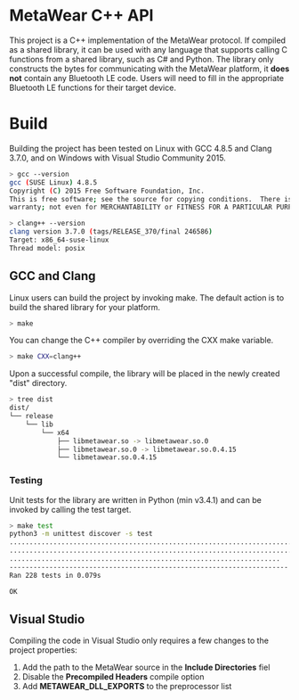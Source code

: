 # MetaWear C++ API #
This project is a C++ implementation of the MetaWear protocol.  If compiled as a shared library, it can be used with any language that supports calling C functions from a shared library, such as C# and Python.  The library only constructs the bytes for communicating with the MetaWear platform, it **does not** contain any Bluetooth LE code.  Users will need to fill in the appropriate Bluetooth LE functions for their target device.

# Build #
Building the project has been tested on Linux with GCC 4.8.5 and Clang 3.7.0, and on Windows with Visual Studio Community 2015.  

```sh
> gcc --version
gcc (SUSE Linux) 4.8.5
Copyright (C) 2015 Free Software Foundation, Inc.
This is free software; see the source for copying conditions.  There is NO
warranty; not even for MERCHANTABILITY or FITNESS FOR A PARTICULAR PURPOSE.

> clang++ --version
clang version 3.7.0 (tags/RELEASE_370/final 246586)
Target: x86_64-suse-linux
Thread model: posix
```

## GCC and Clang ##
Linux users can build the project by invoking make.  The default action is to build the shared library for your platform.

```sh
> make
```

You can change the C++ compiler by overriding the CXX make variable.
```sh
> make CXX=clang++
```

Upon a successful compile, the library will be placed in the newly created "dist" directory.

```sh
> tree dist
dist/
└── release
    └── lib
        └── x64
            ├── libmetawear.so -> libmetawear.so.0
            ├── libmetawear.so.0 -> libmetawear.so.0.4.15
            └── libmetawear.so.0.4.15

```

### Testing ###
Unit tests for the library are written in Python (min v3.4.1) and can be invoked by calling the test target.

```sh
> make test
python3 -m unittest discover -s test
................................................................................
................................................................................
....................................................................
----------------------------------------------------------------------
Ran 228 tests in 0.079s

OK
``` 

## Visual Studio ##
Compiling the code in Visual Studio only requires a few changes to the project properties:

1. Add the path to the MetaWear source in the **Include Directories** fiel
2. Disable the **Precompiled Headers** compile option  
3. Add **METAWEAR_DLL_EXPORTS** to the preprocessor list
